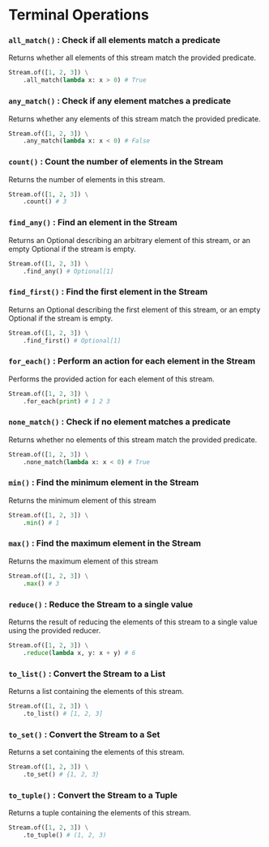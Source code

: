# Terminal Operations

### `all_match()` : Check if all elements match a predicate

Returns whether all elements of this stream match the provided predicate.

```python
Stream.of([1, 2, 3]) \
    .all_match(lambda x: x > 0) # True
```

### **`any_match()` : Check if any element matches a predicate**

Returns whether any elements of this stream match the provided predicate.

```python
Stream.of([1, 2, 3]) \
    .any_match(lambda x: x < 0) # False
```

### `count()` : Count the number of elements in the Stream

Returns the number of elements in this stream.

```python
Stream.of([1, 2, 3]) \
    .count() # 3
```

### `find_any()` : Find an element in the Stream

Returns an Optional describing an arbitrary element of this stream, or an empty Optional if the stream is empty.

```python
Stream.of([1, 2, 3]) \
    .find_any() # Optional[1]
```

### `find_first()` : Find the first element in the Stream

Returns an Optional describing the first element of this stream, or an empty Optional if the stream is empty.

```python
Stream.of([1, 2, 3]) \
    .find_first() # Optional[1]
```

### `for_each()` : Perform an action for each element in the Stream

Performs the provided action for each element of this stream.

```python
Stream.of([1, 2, 3]) \
    .for_each(print) # 1 2 3
```

### `none_match()` : Check if no element matches a predicate

Returns whether no elements of this stream match the provided predicate.

```python
Stream.of([1, 2, 3]) \
    .none_match(lambda x: x < 0) # True
```

### `min()` : Find the minimum element in the Stream

Returns the minimum element of this stream

```python
Stream.of([1, 2, 3]) \
    .min() # 1
```

### **`max()` : Find the maximum element in the Stream**

Returns the maximum element of this stream

```python
Stream.of([1, 2, 3]) \
    .max() # 3
```

### `reduce()` : Reduce the Stream to a single value

Returns the result of reducing the elements of this stream to a single value using the provided reducer.

```python
Stream.of([1, 2, 3]) \
    .reduce(lambda x, y: x + y) # 6
```

### `to_list()` : Convert the Stream to a List

Returns a list containing the elements of this stream.

```python
Stream.of([1, 2, 3]) \
    .to_list() # [1, 2, 3]
```

### **`to_set()` : Convert the Stream to a Set**

Returns a set containing the elements of this stream.

```python
Stream.of([1, 2, 3]) \
    .to_set() # {1, 2, 3}
```

### **`to_tuple()` : Convert the Stream to a Tuple**

Returns a tuple containing the elements of this stream.

```python
Stream.of([1, 2, 3]) \
    .to_tuple() # (1, 2, 3)
```
